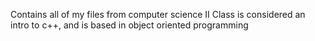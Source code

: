 Contains all of my files from computer science II
Class is considered an intro to c++, and is based in object oriented programming
